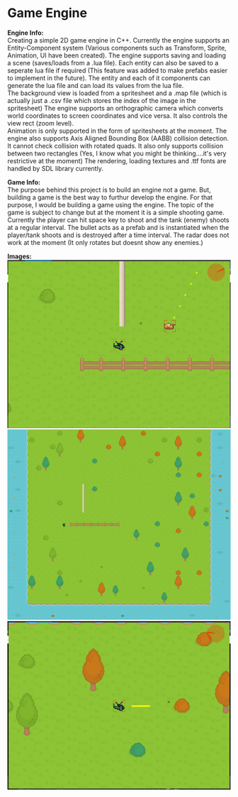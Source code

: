 # Game Engine
**Engine Info:**  
Creating a simple 2D game engine in C++. Currently the engine supports an Entity-Component system (Various components such as Transform, Sprite, Animation, UI have been created). The engine supports saving and loading a scene (saves/loads from a .lua file). Each entity can also be saved to a seperate lua file if required (This feature was added to make prefabs easier to implement in the future). The entity and each of it components can generate the lua file and can load its values from the lua file.  
The background view is loaded from a spritesheet and a .map file (which is actually just a .csv file which stores the index of the image in the spritesheet)
The engine supports an orthographic camera which converts world coordinates to screen coordinates and vice versa. It also controls the view rect (zoom level).  
Animation is only supported in the form of spritesheets at the moment. 
The engine also supports Axis Aligned Bounding Box (AABB) collision detection. It cannot check collision with rotated quads. It also only supports collision between two rectangles (Yes, I know what you might be thinking....it's very restrictive at the moment)
The rendering, loading textures and .ttf fonts are handled by SDL library currently.

**Game Info:**  
The purpose behind this project is to build an engine not a game. But, building a game is the best way to furthur develop the engine. For that purpose, I would be building a game using the engine. The topic of the game is subject to change but at the moment it is a simple shooting game. Currently the player can hit space key to shoot and the tank (enemy) shoots at a regular interval. The bullet acts as a prefab and is instantiated when the player/tank shoots and is destroyed after a time interval. The radar does not work at the moment (It only rotates but doesnt show any enemies.)

**Images:**  
<img src = "Images\Img1.PNG" width="800">  
<img src = "Images\Img2.PNG" width="800">  
<img src = "Images\Img3.PNG" width="800">  
